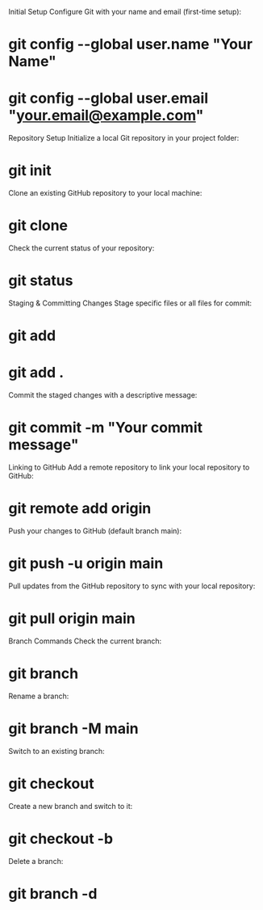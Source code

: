 Initial Setup
Configure Git with your name and email (first-time setup):
# git config --global user.name "Your Name"
# git config --global user.email "your.email@example.com"

Repository Setup
Initialize a local Git repository in your project folder:
# git init

Clone an existing GitHub repository to your local machine:
# git clone <repository-url>

Check the current status of your repository:
# git status

Staging & Committing Changes
Stage specific files or all files for commit:
# git add <file>
# git add .

Commit the staged changes with a descriptive message:
# git commit -m "Your commit message"

Linking to GitHub
Add a remote repository to link your local repository to GitHub:
# git remote add origin <repository-url>

Push your changes to GitHub (default branch main):
# git push -u origin main

Pull updates from the GitHub repository to sync with your local repository:
# git pull origin main

Branch Commands
Check the current branch:
# git branch

Rename a branch:
# git branch -M main

Switch to an existing branch:
# git checkout <branch-name>

Create a new branch and switch to it:
# git checkout -b <new-branch-name>

Delete a branch:
# git branch -d <branch-name>